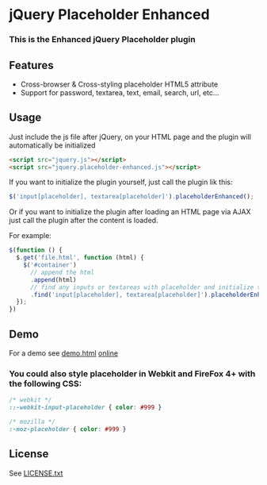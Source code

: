 # jQuery Placeholder Enhanced

### This is the Enhanced jQuery Placeholder plugin

## Features

- Cross-browser & Cross-styling placeholder HTML5 attribute
- Support for password, textarea, text, email, search, url, etc...

## Usage

Just include the js file after jQuery, on your HTML page and the plugin will automatically be initialized

```html
<script src="jquery.js"></script>
<script src="jquery.placeholder-enhanced.js"></script>
```

If you want to initialize the plugin yourself, just call the plugin lik this:

```javascript
$('input[placeholder], textarea[placeholder]').placeholderEnhanced();
```

Or if you want to initialize the plugin after loading an HTML page via AJAX just call the plugin after the content is loaded.

For example:
```javascript
$(function () {
  $.get('file.html', function (html) {
    $('#container')
      // append the html
      .append(html)
      // find any inputs or textareas with placeholder and initialize the plugin
      .find('input[placeholder], textarea[placeholder]').placeholderEnhanced();
  });
})
```

## Demo
For a demo see [demo.html](https://github.com/dciccale/placeholder-enhanced/blob/master/demo.html) [online](http://dciccale.github.com/placeholder-enhanced/)

### You could also style placeholder in Webkit and FireFox 4+ with the following CSS:

```css
/* webkit */
::-webkit-input-placeholder { color: #999 }

/* mozilla */
:-moz-placeholder { color: #999 }
```

## License
See [LICENSE.txt](https://raw.github.com/dciccale/placeholder-enhanced/master/LICENSE.txt)

